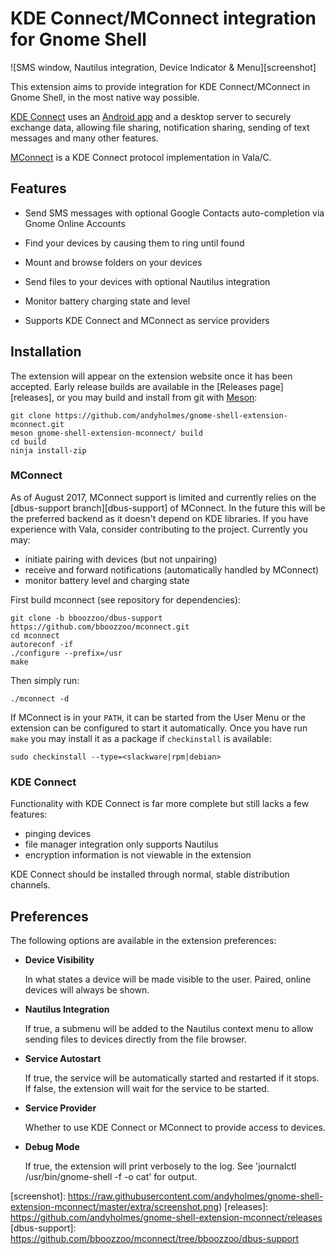 # KDE Connect/MConnect integration for Gnome Shell

![SMS window, Nautilus integration, Device Indicator & Menu][screenshot]

This extension aims to provide integration for KDE Connect/MConnect in Gnome
Shell, in the most native way possible.

[KDE Connect](https://community.kde.org/KDEConnect) uses an
[Android app](https://play.google.com/store/apps/details?id=org.kde.kdeconnect_tp)
and a desktop server to securely exchange data, allowing file sharing,
notification sharing, sending of text messages and many other features.

[MConnect](https://github.com/bboozzoo/mconnect) is a KDE Connect protocol
implementation in Vala/C.

## Features

* Send SMS messages with optional Google Contacts auto-completion via Gnome
  Online Accounts
  
* Find your devices by causing them to ring until found

* Mount and browse folders on your devices

* Send files to your devices with optional Nautilus integration

* Monitor battery charging state and level

* Supports KDE Connect and MConnect as service providers


## Installation

The extension will appear on the extension website once it has been accepted.
Early release builds are available in the [Releases page][releases], or you may
build and install from git with [Meson](http://mesonbuild.com):

    git clone https://github.com/andyholmes/gnome-shell-extension-mconnect.git
    meson gnome-shell-extension-mconnect/ build
    cd build
    ninja install-zip


### MConnect

As of August 2017, MConnect support is limited and currently relies on the
[dbus-support branch][dbus-support] of MConnect. In the future this will be the
preferred backend as it doesn't depend on KDE libraries. If you have experience
with Vala, consider contributing to the project. Currently you may:

* initiate pairing with devices (but not unpairing)
* receive and forward notifications (automatically handled by MConnect)
* monitor battery level and charging state

First build mconnect (see repository for dependencies):

    git clone -b bboozzoo/dbus-support https://github.com/bboozzoo/mconnect.git
    cd mconnect
    autoreconf -if 
    ./configure --prefix=/usr
    make
    
Then simply run:

    ./mconnect -d
    
If MConnect is in your `PATH`, it can be started from the User Menu or the
extension can be configured to start it automatically. Once you have run `make`
you may install it as a package if `checkinstall` is available:

    sudo checkinstall --type=<slackware|rpm|debian>
    

### KDE Connect

Functionality with KDE Connect is far more complete but still lacks a few
features:

* pinging devices
* file manager integration only supports Nautilus
* encryption information is not viewable in the extension

KDE Connect should be installed through normal, stable distribution channels.
    

## Preferences

The following options are available in the extension preferences:

* **Device Visibility**

    In what states a device will be made visible to the user. Paired, online
    devices will always be shown.
    
* **Nautilus Integration**

    If true, a submenu will be added to the Nautilus context menu to allow
    sending files to devices directly from the file browser.

* **Service Autostart**

    If true, the service will be automatically started and restarted if it
    stops. If false, the extension will wait for the service to be started.

* **Service Provider**

    Whether to use KDE Connect or MConnect to provide access to devices.
    
* **Debug Mode**
    
    If true, the extension will print verbosely to the log. See 'journalctl
    /usr/bin/gnome-shell -f -o cat' for output.

[screenshot]: https://raw.githubusercontent.com/andyholmes/gnome-shell-extension-mconnect/master/extra/screenshot.png)
[releases]: https://github.com/andyholmes/gnome-shell-extension-mconnect/releases
[dbus-support]: https://github.com/bboozzoo/mconnect/tree/bboozzoo/dbus-support

